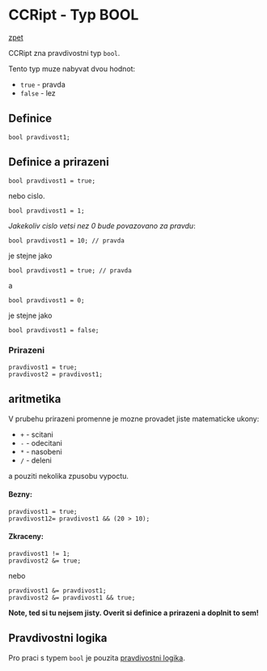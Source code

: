 # CCRipt - Typ BOOL

[zpet](../readme.md)

CCRipt zna pravdivostni typ `bool`.

Tento typ muze nabyvat dvou hodnot:

 - `true` - pravda
 - `false` - lez

## Definice

```
bool pravdivost1;
```

## Definice a prirazeni

```
bool pravdivost1 = true;
```

nebo cislo. 

```
bool pravdivost1 = 1;
```

*Jakekoliv cislo vetsi nez 0 bude povazovano za pravdu*:

```
bool pravdivost1 = 10; // pravda
```

je stejne jako 

```
bool pravdivost1 = true; // pravda
```

a

```
bool pravdivost1 = 0;
```

je stejne jako 

```
bool pravdivost1 = false;
```


### Prirazeni

```
pravdivost1 = true;
pravdivost2 = pravdivost1;
```

## aritmetika

V prubehu prirazeni promenne je mozne provadet jiste matematicke ukony:
 - `+` - scitani
 - `-` - odecitani
 - `*` - nasobeni
 - `/` - deleni
 

 a pouziti nekolika zpusobu vypoctu.

#### Bezny:

```
pravdivost1 = true;
pravdivost12= pravdivost1 && (20 > 10);
```

#### Zkraceny:
  
```
pravdivost1 != 1;
pravdivost2 &= true;
```

nebo

```
pravdivost1 &= pravdivost1;
pravdivost2 &= pravdivost1 && true;
```

**Note, ted si tu nejsem jisty. Overit si definice a prirazeni a doplnit to sem!**


## Pravdivostni logika

Pro praci s typem `bool` je pouzita [pravdivostni logika](syntax.logic.md).



